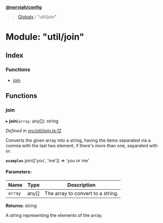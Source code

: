 **[@norviah/config](../README.md)**

> [Globals](../globals.md) / "util/join"

# Module: "util/join"

## Index

### Functions

* [join](_util_join_.md#join)

## Functions

### join

▸ **join**(`array`: any[]): string

*Defined in [src/util/join.ts:12](https://github.com/Norviah/config/blob/cd1d202/src/util/join.ts#L12)*

Converts the given array into a string, having the items separated via a
comma with the last two element, if there's more than one, separated with or.

**`examples`** 
join(['you', 'me']) => 'you or me'

#### Parameters:

Name | Type | Description |
------ | ------ | ------ |
`array` | any[] | The array to convert to a string. |

**Returns:** string

A string representing the elements of the array.
